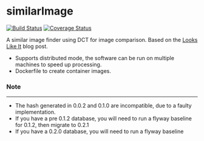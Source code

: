 similarImage
============
[![Build Status](https://travis-ci.org/dozedoff/similarImage.png?branch=master)](https://travis-ci.org/dozedoff/similarImage) [![Coverage Status](https://coveralls.io/repos/dozedoff/similarImage/badge.png?branch=master)](https://coveralls.io/r/dozedoff/similarImage?branch=master)

A similar image finder using DCT for image comparison.
Based on the [Looks Like It](http://www.hackerfactor.com/blog/?/archives/432-Looks-Like-It.html) blog post.

- Supports distributed mode, the software can be run on multiple machines to speed up processing.
- Dockerfile to create container images.

### Note
------
- The hash generated in 0.0.2 and 0.1.0 are incompatible, due to a faulty implementation.
- If you have a pre 0.1.2 database, you will need to run a flyway baseline for 0.1.2, then migrate to 0.2.1
- If you have a 0.2.0 database, you will need to run a flyway baseline
